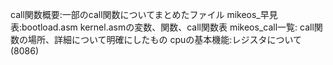 
call関数概要:一部のcall関数についてまとめたファイル
mikeos_早見表:bootload.asm kernel.asmの変数、関数、call関数表
mikeos_call一覧: call関数の場所、詳細について明確にしたもの
cpuの基本機能:レジスタについて(8086)
